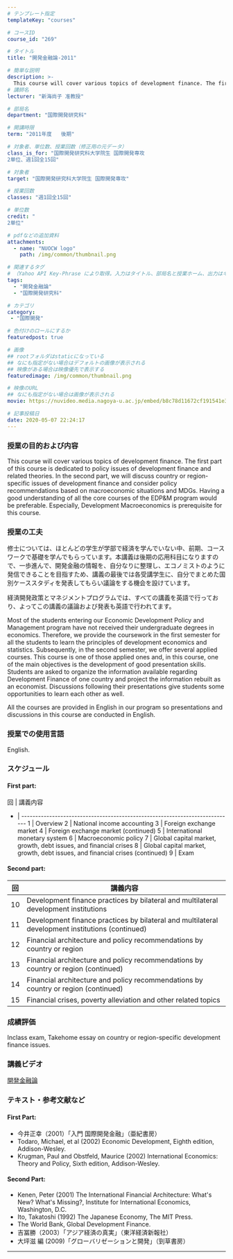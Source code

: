 ```yaml
---
# テンプレート指定
templateKey: "courses"

# コースID
course_id: "269"

# タイトル
title: "開発金融論-2011"

# 簡単な説明
description: >-
  This course will cover various topics of development finance. The first part of this course is dedicated to policy issues of development finance and related theories. In the second part, we will discu ....
# 講師名
lecturer: "新海尚子 准教授"

# 部局名
department: "国際開発研究科"

# 開講時限
term: "2011年度	後期"

# 対象者、単位数、授業回数（修正用の元データ）
class_is_for: "国際開発研究科大学院生 国際開発専攻
2単位、週1回全15回"

# 対象者
target: "国際開発研究科大学院生 国際開発専攻"

# 授業回数
classes: "週1回全15回"

# 単位数
credit: "
2単位"

# pdfなどの追加資料
attachments:
  - name: "NUOCW logo" 
    path: /img/common/thumbnail.png

# 関連するタグ
# （Yahoo API Key-Phrase により取得。入力はタイトル、部局名と授業ホーム、出力はキーフレーズ（tags））
tags:
  - "開発金融論"
  - "国際開発研究科"

# カテゴリ
category:
 - "国際開発"

# 色付けのロールにするか
featuredpost: true

# 画像
## rootフォルダはstaticになっている
## なにも指定がない場合はデフォルトの画像が表示される
## 映像がある場合は映像優先で表示する
featuredimage: /img/common/thumbnail.png

# 映像のURL
## なにも指定がない場合は画像が表示される
movie: https://nuvideo.media.nagoya-u.ac.jp/embed/b8c78d11672cf191541e3fc60f96df30fa3eb4a6

# 記事投稿日
date: 2020-05-07 22:24:17
---
```


### 授業の目的および内容

This course will cover various topics of development finance. The first part of this course is dedicated to policy issues of development finance and related theories. In the second part, we will discuss country or region-specific issues of development finance and consider policy recommendations based on macroeconomic situations and MDGs. Having a good understanding of all the core courses of the EDP&M program would be preferable. Especially, Development Macroeconomics is prerequisite for this course.


### 授業の工夫

修士については、ほとんどの学生が学部で経済を学んでいない中、前期、コースワークで基礎を学んでもらっています。本講義は後期の応用科目になりますので、一歩進んで、開発金融の情報を、自分なりに整理し、エコノミストのように発信できることを目指すため、講義の最後では各受講学生に、自分でまとめた国別ケーススタディを発表してもらい議論をする機会を設けています。



経済開発政策とマネジメントプログラムでは、すべての講義を英語で行っており、よってこの講義の議論および発表も英語で行われてます。



Most of the students entering our Economic Development Policy and Management program have not received their undergraduate degrees in economics. Therefore, we provide the coursework in the first semester for all the students to learn the principles of development economics and statistics. Subsequently, in the second semester, we offer several applied courses. This course is one of those applied ones and, in this course, one of the main objectives is the development of good presentation skills. Students are asked to organize the information available regarding Development Finance of one country and project the information rebuilt as an economist. Discussions following their presentations give students some opportunities to learn each other as well.



All the courses are provided in English in our program so presentations and discussions in this course are conducted in English.







### 授業での使用言語

English.


### スケジュール

#### First part:

回 | 講義内容
- | ----------------------------------------------------------------------------
1 | Overview
2 | National income accounting
3 | Foreign exchange market
4 | Foreign exchange market (continued)
5 | International monetary system
6 | Macroeconomic policy
7 | Global capital market, growth, debt issues, and financial crises
8 | Global capital market, growth, debt issues, and financial crises (continued)
9 | Exam

#### Second part:

回  | 講義内容
-- | ------------------------------------------------------------------------------------------------
10 | Development finance practices by bilateral and multilateral development institutions
11 | Development finance practices by bilateral and multilateral development institutions (continued)
12 | Financial architecture and policy recommendations by country or region
13 | Financial architecture and policy recommendations by country or region (continued)
14 | Financial architecture and policy recommendations by country or region (continued)
15 | Financial crises, poverty alleviation and other related topics








### 成績評価

Inclass exam, Takehome essay on country or region-specific development finance issues.


### 講義ビデオ

[開発金融論](https://nuvideo.media.nagoya-u.ac.jp/embed/15b5e1c49cb581e9879e97f0f8c3e15ae7cabee1)


### テキスト・参考文献など

#### First Part:

* 今井正幸（2001）「入門 国際開発金融」（亜紀書房）
* Todaro, Michael, et al (2002) Economic Development, Eighth edition, Addison-Wesley.
* Krugman, Paul and Obstfeld, Maurice (2002) International Economics: Theory and Policy, Sixth edition, Addison-Wesley.

#### Second Part:

* Kenen, Peter (2001) The International Financial Architecture: What's New? What's Missing?, Institute for International Economics, Washington, D.C.
* Ito, Takatoshi (1992) The Japanese Economy, The MIT Press.
* The World Bank, Global Development Finance.
* 吉冨勝（2003）「アジア経済の真実」（東洋経済新報社）
* 大坪滋 編 (2009)「グローバリゼーションと開発」（剄草書房）
-----